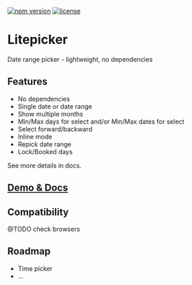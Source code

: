 [![npm version](https://badge.fury.io/js/litepicker.svg)](https://www.npmjs.com/package/litepicker) [![license](https://img.shields.io/github/license/mashape/apistatus.svg)](https://github.com/wakirin/Litepicker/blob/master/README.md)

Litepicker
=========

Date range picker - lightweight, no dependencies

## Features
* No dependencies
* Single date or date range
* Show multiple months
* Min/Max days for select and/or Min/Max dates for select
* Select forward/backward
* Inline mode
* Repick date range
* Lock/Booked days  
  
See more details in docs.

## [Demo & Docs](https://wakirin.github.io/Litepicker)

## Compatibility
@TODO check browsers

## Roadmap
* Time picker
* ...
